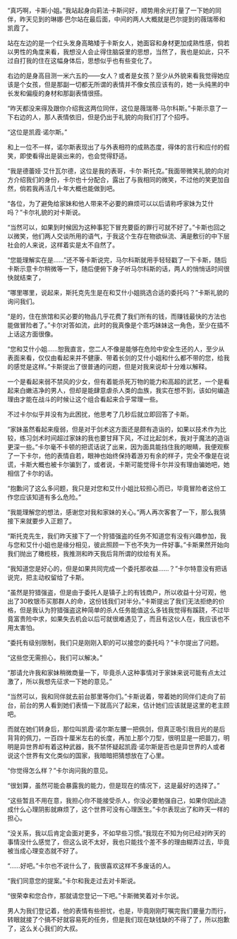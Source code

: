 “真巧啊，卡斯小姐。”我站起身向莉法·卡斯问好，顺势用余光打量了一下她的同伴，昨天见到的琳娜·巴尔站在最后面，中间的两人大概就是巴尔提到的薇瑞蒂和凯霞了。

站在左边的是一个红头发身高略矮于卡斯女人，她面容和身材更加成熟性感，倘若以男性的角度来看，我想没人会止得住脑袋里的思想，当然了，我也是如此，只不过自打我的住在这幅身体后，思想似乎也有些变化了。

右边的是身高目测一米六五的——女人？或者是女孩？至少从外貌来看我觉得她应该是个女孩，但是那副一切都无所谓的表情并不像女孩应该有的，她一头纯黑的中长发和偏瘦的身材和那副表情很搭。

“昨天都没来得及跟你介绍我这两位同伴，这位是薇瑞蒂·马尔科斯。”卡斯示意了一下右边的人，那人表情依旧，但是仍出于礼貌的向我们打了个招呼。

“这位是凯霞·诺尔斯。”

和上一位不一样，诺尔斯表现出了与外表相符的成熟态度，得体的言行和应付的假笑，即使看得出是装出来的，也会觉得舒适。

“我是德蕾娅·艾什瓦尔德，这位是我的表哥，卡尔·斯托克。”我面带微笑礼貌的向对方介绍我们的身份，卡尔也十分配合，露出了与我相同的微笑，不过他的笑更加自然，倘若我再活几十年大概也能做到吧。

“各位，为了避免给家妹和他人带来不必要的麻烦可以以后请称呼家妹为艾什吗？”卡尔礼貌的对卡斯说。

“当然可以，如果到时候因为这种事犯下冒充要臣的罪行可就不好了。”卡斯也回之以微笑，他们两人交谈所用的语气，于我这个生存在物欲纵流、满是敷衍的中下层社会的人来说，这样着实是太不自然了。

“您能理解实在是……”还不等卡斯说完，马尔科斯就用手轻轻戳了一下卡斯，随后卡斯示意卡尔稍微等一下，随后便俯下身子听马尔科斯的话，两人的悄悄话时间很快就结束了，

“哪里哪里，说起来，斯托克先生是在和艾什小姐挑选合适的委托吗？”卡斯礼貌的询问我们。

“是的，住在旅馆和买必要的物品几乎花费了我们所有的钱，而赚钱最快的方法也能做冒险者了。”卡尔对答如流，此时的我真像是个乖巧妹妹这一角色，至少在插不上话这方面很像。

“您和艾什小姐……恕我直言，您二人不像是能够在危险中安全生还的人，至少从表面来看，仅仅由看起来并不健康、带着长剑的艾什小姐和什么都不带的您，给我的感觉是这样。”卡斯提出了很普通的问题，但是对我来说却十分难以解释。

一个是看起来弱不禁风的少女，但有着能杀死万物的能力和高超的武艺，一个是看起来白嫩洁净的男人，但却是能肆意虐杀人类的血族，我实在想不到，该如何编造理由才能在战斗的时候让这个组合看起来合乎常理一些。

不过卡尔似乎并没有为此困扰，他思考了几秒后就立即回答了卡斯。

“家妹虽然看起来瘦弱，但是对于剑术这方面还是颇有造诣的，如果以技术作为比较，练习剑术时间超过家妹的我也要甘拜下风，不过比起剑术，我对于魔法的造诣更深一些。”卡尔毫不卡顿的把谎话说了出来，因为面具能挡住我的眼睛，我便观察了一下卡尔，他的表情自若，眼神也始终保持着游刃有余的样子，完全不像是在说谎，卡斯大概也被卡尔骗到了，或者说，卡斯可能觉得卡尔并没有理由骗她吧，她相信了卡尔的话。

“抱歉问了这么多问题，我只是对您和艾什小姐比较担心而已，毕竟冒险者这份工作您应该知道有多么危险。”

“我能理解您的想法，感谢您对我和家妹的关心。”两人再次客套了一下，那么我猜接下来就要步入正题了。

“斯托克先生，我们昨天接下了一个狩猎强盗的任务不知道您有没有兴趣参加，我与您和艾什小姐也是缘分相见，彼此照顾一下也不失为一件好事。”卡斯果然开始向我们抛出了橄榄枝，我推测和昨天我后背所谓的纹绘有关系。

“我知道您是好心的，但是如果共同完成一个委托那收益……？”卡尔特意没有把话说完，把主动权留给了卡斯。

“虽然是狩猎强盗，但是由于委托人是镇子上的有钱商户，所以收益十分可观，他出了30枚银币买那群人的命，这份钱我们对半分。”卡斯提出了我们无法拒绝的价格，但是我认为狩猎强盗这种简单的杀人任务能值这么多钱我觉得有蹊跷，不过毕竟富贵险中求，如果失去机会以后可就很难遇见了，而且有这伙人在，我应该也不用太害怕。

“委托有级别限制，我们只是刚刚入职的可以接您的委托吗？”卡尔提出了问题。

“这些您无需担心，我们可以解决。”

“那请允许我和家妹稍微商量一下，毕竟杀人这种事情对于家妹来说可能有点太过激了，所以我想先征求一下她的意见。”

“当然可以，我和同伴就去前台那里等你们。”卡斯说着，带着她的同伴们走向了前台，前台的男人看到她们表情一下就高兴了起来，估计她们应该就是这里的老主顾吧。

而就在她们转身后，那位叫凯霞·诺尔斯左腰一把佩剑，但真正吸引我目光的是后背背的佩刀，一百四十厘米左右的长度，再加上那个刀型，很明显是一把苗刀，明明是异世界却有着这种武器，我不禁怀疑起凯霞·诺尔斯是否也是异世界的人或者说这个世界有文化类似的国家，我暗暗把猜想放在了心里。

“你觉得怎么样？”卡尔询问我的意见。

“很划算，虽然可能会暴露我的能力，但是现在的情况下，这是最好的选择了。”

“这些暂且不用在意，我担心你不能接受杀人，你没必要勉强自己，如果你因此造成什么心理阴影就麻烦了，这个世界可没有心理医生。”卡尔表现出了和昨天一样的担心。

“没关系，我以后肯定会面对更多，不如早些习惯。”我现在不知为何已经对昨天的事情没什么感觉了，但这么说不太好，我也只能找个差不多的理由糊弄过去，毕竟被当成心理变态就不好了。

“……好吧。”卡尔也不说什么了，我很喜欢这样不多废话的人。

“我们同意您的提案。”卡尔和我走过去对卡斯说。

“很荣幸和您合作，那就请您登记一下吧。”卡斯微笑着对卡尔说。

男人为我们登记着，他的表情有些担忧，也是，毕竟刚刚叮嘱完我们要量力而行，转眼就接了个搞不好就容易死的任务，但是我们现在缺钱缺的不得了了，所以抱歉了，这么关心我们的大叔。

